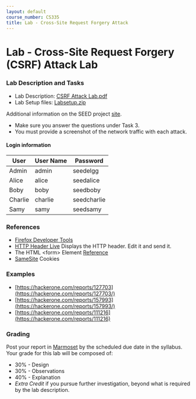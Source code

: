```yaml
---
layout: default
course_number: CS335
title: Lab - Cross-Site Request Forgery Attack
---
```


# Lab - Cross-Site Request Forgery (CSRF) Attack Lab

### Lab Description and Tasks

- Lab Description: [CSRF Attack Lab.pdf](csrf\Web_CSRF_Elgg.pdf)
- Lab Setup files: [Labsetup.zip](csrf\Labsetup.zip)

Additional information on the SEED project [site](https://seedsecuritylabs.org/Labs_20.04/Web/Web_CSRF_Elgg/).

- Make sure you answer the questions under Task 3.
- You must provide a screenshot of the network traffic with each attack.

#### Login information

User | User Name | Password
-----|----------|---------
Admin | admin | seedelgg
Alice | alice | seedalice
Boby | boby | seedboby
Charlie | charlie | seedcharlie
Samy | samy | seedsamy

### References

 - [Firefox Developer Tools](https://developer.mozilla.org/en-US/docs/Tools)
 - [HTTP Header Live](https://addons.mozilla.org/en-US/firefox/addon/http-header-live/) Displays the HTTP header. Edit it and send it.
 - The HTML &lt;form&gt; Element [Reference](https://developer.mozilla.org/en-US/docs/Web/HTML/Element/form)
 - [SameSite](https://developer.mozilla.org/en-US/docs/Web/HTTP/Headers/Set-Cookie/SameSite) Cookies

### Examples
- [https://hackerone.com/reports/127703](https://hackerone.com/reports/127703/)
- [https://hackerone.com/reports/157993](https://hackerone.com/reports/157993/)
- [https://hackerone.com/reports/111216](https://hackerone.com/reports/111216)

### Grading

Post your report in [Marmoset](https://cs.ycp.edu/marmoset) by the scheduled due date in the syllabus. Your grade for this lab will be composed of:
- 30% - Design
- 30% - Observations
- 40% - Explanation
- *Extra Credit* if you pursue further investigation, beyond what is required by the lab description.
